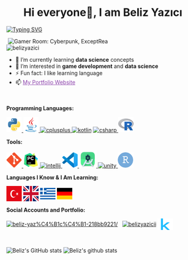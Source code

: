 <h1 align="center">Hi everyone👋, I am Beliz Yazıcı</h1>

[![Typing SVG](https://readme-typing-svg.herokuapp.com?color=2f80ed&center=true&vCenter=true&width=999&lines=Welcome+to+My+Profile!+I+am+Software+Engineering+student+at+Izmir+University+of+Economics)](https://git.io/typing-svg)


<img align="right" alt="Gamer Room: Cyberpunk, ExceptRea" width="500" src="https://cdnb.artstation.com/p/assets/images/images/048/282/733/original/exceptrea-gamerroom-1-revisioned-0.gif?1649761105"> 

<p align="left"> <img src="https://komarev.com/ghpvc/?username=belizyazici&label=Profile%20views&color=0e75b6&style=flat" alt="belizyazici" /> </p>

- 🌱 I’m currently learning **data science** concepts <br>
- 🔭 I’m interested in **game development** and **data science**<br>
- ⚡ Fun fact: I like learning language
- 📫 <a href="https://belizyazici.github.io" target="_blank" rel="noreferrer" style="color: #8e44ad;">My Portfolio Website</a>

 
<br>


**Programming Languages:**
<p align="left">
<a href="https://www.python.org" target="_blank" rel="noreferrer"> <img src="https://raw.githubusercontent.com/devicons/devicon/master/icons/python/python-original.svg" alt="python" width="40" height="40"/> </a>
<a href="https://www.java.com" target="_blank" rel="noreferrer"> <img src="https://raw.githubusercontent.com/devicons/devicon/master/icons/java/java-original.svg" alt="java" width="40" height="40"/> </a>
<a href="https://cplusplus.com/" target="_blank" rel="noreferrer"> <img src="https://github.com/isocpp/logos/blob/master/cpp_logo.svg" alt="cplusplus" width="40" height="40"/> </a>  
<a href="https://kotlinlang.org/" target="_blank" rel="noreferrer"> <img src="https://github.com/abrahamcalf/programming-languages-logos/blob/master/src/kotlin/kotlin.svg" alt="kotlin" width="40" height="40"/></a> 
<a href="https://learn.microsoft.com/en-us/dotnet/csharp/" target="_blank" rel="noreferrer"> <img src="https://github.com/abrahamcalf/programming-languages-logos/blob/master/src/csharp/csharp.svg" alt="csharp" width="40" height="40"/> </a> 
 <a href="https://www.r-project.org/about.html" target="_blank" rel="noreferrer"> <img src="https://github.com/devicons/devicon/blob/master/icons/r/r-original.svg" alt="r" width="40" height="40"/> </a> 
</p>


**Tools:**
<p align="left">
<a href="https://git-scm.com/" target="_blank" rel="noreferrer"> <img src="https://github.com/devicons/devicon/blob/master/icons/git/git-original.svg" alt="git" width="40" height="40"/> </a>
<a href="https://www.jetbrains.com/pycharm/" target="_blank" rel="noreferrer"> <img src="https://github.com/devicons/devicon/blob/master/icons/pycharm/pycharm-original.svg" alt="pycharm" width="40" height="40"/> </a> 
<a href="https://www.jetbrains.com/idea/" target="_blank" rel="noreferrer"> <img src="https://github.com/get-icon/geticon/blob/master/icons/intellij-idea.svg" alt="intellij" width="40" height="40"/> </a> 
<a href="https://code.visualstudio.com/" target="_blank" rel="noreferrer"> <img src="https://github.com/devicons/devicon/blob/master/icons/vscode/vscode-original.svg" alt="vscode" width="40" height="40"/> </a> 
<a href="https://developer.android.com/studio" target="_blank" rel="noreferrer"> <img src="https://github.com/ziyucao/android-studio-big-sur-icon/blob/master/preview-icon.png" alt="androidStudio" width="45" height="45"/> </a>
<a href="https://unity.com/" target="_blank" rel="noreferrer"> <img src="https://github.com/get-icon/geticon/blob/master/icons/unity.svg" alt="unity" width="40" height="40"/> </a>
 <a href="https://posit.co/download/rstudio-desktop/" target="_blank" rel="noreferrer"> <img src="https://github.com/devicons/devicon/blob/master/icons/rstudio/rstudio-original.svg" alt="rstudio" width="40" height="40"/> </a>
</p>


**Languages I Know & I Am Learning:**
<p align="left">
<a target="blank"><img align="center" src="https://github.com/lipis/flag-icons/blob/main/flags/4x3/tr.svg" alt="Turkish" height="40" width="40" /></a> 
<a target="blank"><img align="center" src="https://github.com/lipis/flag-icons/blob/main/flags/4x3/gb.svg" alt="English" height="40" width="40" /></a>        
<a target="blank"><img align="center" src="https://github.com/lipis/flag-icons/blob/main/flags/4x3/gr.svg" alt="Greek" height="30" width="40" /></a> 
<a target="blank"><img align="center" src="https://github.com/lipis/flag-icons/blob/main/flags/4x3/de.svg" alt="German" height="30" width="40" /></a> </p>


**Social Accounts and Portfolio:**
<p align="left">
<a href="https://www.linkedin.com/in/beliz-yaz%C4%B1c%C4%B1-218bb9221/" target="blank"><img align="center" src="https://github.com/get-icon/geticon/blob/master/icons/linkedin-icon.svg" alt="beliz-yaz%C4%B1c%C4%B1-218bb9221/" height="40" width="40" /></a> 
 &nbsp;
<a href="https://www.behance.net/belizyazicii" target="blank"><img align="center" src="https://github.com/simple-icons/simple-icons/blob/develop/icons/behance.svg" alt="belizyazicii" height="40" width="40" /></a>
<a href="https://www.kaggle.com/belizyazici" target="blank"><img align="center" src="https://github.com/devicons/devicon/blob/master/icons/kaggle/kaggle-original.svg" alt="belizyazici" height="30" width="40" /></a> 
</p>
<br>

![Beliz's GitHub stats](https://github-readme-stats.vercel.app/api?username=belizyazici&bg_color=30,e96443,904e95&title_color=fff&text_color=fff)  ![Beliz's github stats](https://github-readme-stats.vercel.app/api/top-langs/?username=belizyazici&bg_color=30,e96443,904e95&title_color=fff&text_color=fff&layout=compact) 

<!--
![Beliz's GitHub stats](https://github-readme-stats.vercel.app/api?username=belizyazici&show_icons=true&theme=tokyonight)
[![Beliz's's GitHub stats-Dark](https://github-readme-stats.vercel.app/api?username=belizyazici&show_icons=true&theme=dark#gh-dark-mode-only)](https://github.com/anuraghazra/github-readme-stats#gh-dark-mode-only)

![Beliz's github stats](https://github-readme-stats.vercel.app/api?username=belizyazici&show_icons=true&theme=radical&include_all_commits=true)  ![Beliz's github stats](https://github-readme-stats.vercel.app/api/top-langs/?username=belizyazici&theme=radical&layout=compact) 

-->


<!--
**belizyazici/belizyazici** is a ✨ _special_ ✨ repository because its `README.md` (this file) appears on your GitHub profile.

Here are some ideas to get you started:

- 🔭 I’m currently working on ...
- 🌱 I’m currently learning ...
- 👯 I’m looking to collaborate on ...
- 🤔 I’m looking for help with ...
- 💬 Ask me about ...
- 📫 How to reach me: ...
- 😄 Pronouns: ...
- ⚡ Fun fact: ...
-->
